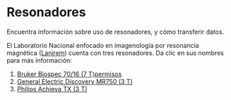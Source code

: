 Resonadores
===========

Encuentra información sobre uso de resonadores, y cómo transferir datos.

El Laboratorio Nacional enfocado en imagenología por resonancia magnética ([Lanirem](http://www.lanirem.inb.unam.mx/)) cuenta con tres resonadores. Da clic en sus nombres para más información:

1. [Bruker Biospec 70/16 (7 T)permisos](./Resonadores_Bruker)
2. [General Electric Discovery MR750 (3 T)](./Resonadores_GE)
3. [Philips Achieva TX (3 T)](./Resonadores_Philips)
